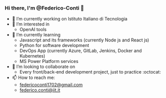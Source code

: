 ### Hi there, I'm @Federico-Conti 👋
- 🔭 I’m currently working on Istituto Italiano di Tecnologia
- 👀 I’m interested in
  * OpenAI tools
- 🌱 I’m currently learning
  * Javascript and its frameworks (currently Node js and React js)
  * Python for software development
  * DevOps App (currently Azure, GitLab, Jenkins, Docker and Kubernetes)
  * MS Power Platform services
- 👯 I’m looking to collaborate on 
  * Every front/back-end development project, just to practice :octocat:
- 📫 How to reach me: 
  * federicoconti1702@gmail.com
  * federico.conti@iit.it
